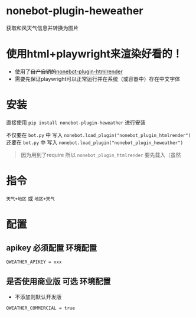 # nonebot-plugin-heweather

获取和风天气信息并转换为图片

# 使用html+playwright来渲染好看的！

- 使用了~~自产自销的~~[nonebot-plugin-htmlrender](https://github.com/kexue-z/nonebot-plugin-htmlrender)
- 需要先保证playwright可以正常运行并在系统（或容器中）存在中文字体


# 安装

直接使用 `pip install nonebot-plugin-heweather` 进行安装

不仅要在 `bot.py` 中 写入 `nonebot.load_plugin("nonebot_plugin_htmlrender")`
还要在 `bot.py` 中 写入 `nonebot.load_plugin("nonebot_plugin_heweather")`

> 因为用到了require 所以 `nonebot_plugin_htmlrender` 要先载入（虽然

# 指令

`天气+地区` 或 `地区+天气`

# 配置

## apikey 必须配置 环境配置

```
QWEATHER_APIKEY = xxx
```

## 是否使用商业版 可选 环境配置

- 不添加则默认开发版

```
QWEATHER_COMMERCIAL = true
```

